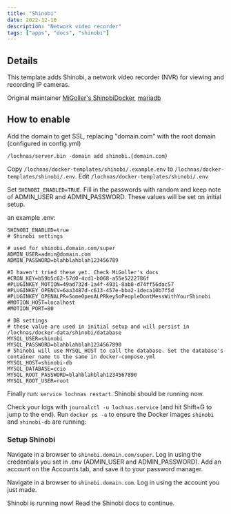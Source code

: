 ```yaml
---
title: "Shinobi"
date: 2022-12-16
description: "Network video recorder"
tags: ["apps", "docs", "shinobi"]
---
```


## Details

This template adds Shinobi, a network video recorder (NVR) for viewing and recording IP cameras.

Original maintainer [MiGoller's ShinobiDocker](https://hub.docker.com/r/migoller/shinobidocker), [mariadb](https://hub.docker.com/_/mariadb)

## How to enable

Add the domain to get SSL, replacing "domain.com" with the root domain (configured in config.yml)

```
/lochnas/server.bin -domain add shinobi.{domain.com}
```

Copy `/lochnas/docker-templates/shinobi/.example.env` to `/lochnas/docker-templates/shinobi/.env`. Edit `/lochnas/docker-templates/shinobi/.env`

Set `SHINOBI_ENABLED=TRUE`. Fill in the passwords with random and keep note of ADMIN_USER and ADMIN_PASSWORD. These values will be set on initial setup.

an example .env:
```
SHINOBI_ENABLED=true
# Shinobi settings

# used for shinobi.domain.com/super
ADMIN_USER=admin@domain.com
ADMIN_PASSWORD=blahblahblah123456789

#I haven't tried these yet. Check MiGoller's docs
#CRON_KEY=b59b5c62-57d0-4cd1-b068-a55e5222786f
#PLUGINKEY_MOTION=49ad732d-1a4f-4931-8ab8-d74ff56dac57
#PLUGINKEY_OPENCV=6aa3487d-c613-457e-bba2-1deca10b7f5d
#PLUGINKEY_OPENALPR=SomeOpenALPRkeySoPeopleDontMessWithYourShinobi
#MOTION_HOST=localhost
#MOTION_PORT=80

# DB settings
# these value are used in initial setup and will persist in /lochnas/docker-data/shinobi/database
MYSQL_USER=shinobi
MYSQL_PASSWORD=blahblahblah1234567890
# Shinobi will use MYSQL_HOST to call the database. Set the database's container name to the same in docker-compose.yml
MYSQL_HOST=shinobi-db
MYSQL_DATABASE=ccio
MYSQL_ROOT_PASSWORD=blahblahblah1234567890
MYSQL_ROOT_USER=root

```

Finally run: `service lochnas restart`. Shinobi should be running now.

Check your logs with `journalctl -u lochnas.service` (and hit Shift+G to jump to the end). Run `docker ps -a` to ensure the Docker images `shinobi` and `shinobi-db` are running: 


### Setup Shinobi

Navigate in a browser to `shinobi.domain.com/super`. Log in using the credentials you set in .env (ADMIN_USER and ADMIN_PASSWORD). Add an account on the Accounts tab, and save it to your password manager.

Navigate in a browser to `shinobi.domain.com`. Log in using the account you just made.

Shinobi is running now! Read the Shinobi docs to continue.
